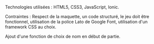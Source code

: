 Technologies utilisées : HTML5, CSS3, JavaScript, Ionic.

Contraintes : Respect de la maquette, un code structuré, le jeu doit être fonctionnel, utilisation de la police Lato de Google Font, utilisation d'un framework CSS au choix.

Ajout d'une fonction de choix de nom en début de partie.
